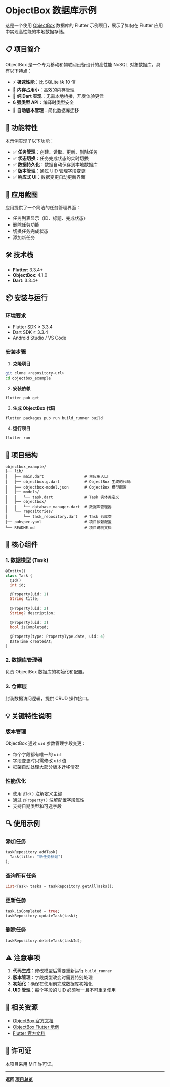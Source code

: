 # ObjectBox 数据库示例

这是一个使用 [ObjectBox](https://objectbox.io/) 数据库的 Flutter 示例项目，展示了如何在 Flutter 应用中实现高性能的本地数据存储。

## 📋 项目简介

ObjectBox 是一个专为移动和物联网设备设计的高性能 NoSQL 对象数据库，具有以下特点：

- ⚡ **极速性能**：比 SQLite 快 10 倍
- 💾 **内存占用小**：高效的内存管理
- 🎯 **纯 Dart 实现**：无需本地桥接，开发体验更佳
- 🔒 **强类型 API**：编译时类型安全
- 🔄 **自动版本管理**：简化数据库迁移

## 🚀 功能特性

本示例实现了以下功能：

- ✅ **任务管理**：创建、读取、更新、删除任务
- ✅ **状态切换**：任务完成状态的实时切换
- ✅ **数据持久化**：数据自动保存到本地数据库
- ✅ **版本管理**：通过 UID 管理字段变更
- ✅ **响应式 UI**：数据变更自动更新界面

## 📱 应用截图

应用提供了一个简洁的任务管理界面：
- 任务列表显示（ID、标题、完成状态）
- 删除任务功能
- 切换任务完成状态
- 添加新任务

## 🛠️ 技术栈

- **Flutter**: 3.3.4+
- **ObjectBox**: 4.1.0
- **Dart**: 3.3.4+

## 📦 安装与运行

### 环境要求
- Flutter SDK ≥ 3.3.4
- Dart SDK ≥ 3.3.4
- Android Studio / VS Code

### 安装步骤

1. **克隆项目**
```bash
git clone <repository-url>
cd objectbox_example
```

2. **安装依赖**
```bash
flutter pub get
```

3. **生成 ObjectBox 代码**
```bash
flutter packages pub run build_runner build
```

4. **运行项目**
```bash
flutter run
```

## 📁 项目结构

```
objectbox_example/
├── lib/
│   ├── main.dart                  # 主应用入口
│   ├── objectbox.g.dart           # ObjectBox 生成的代码
│   ├── objectbox-model.json       # ObjectBox 模型配置
│   ├── models/
│   │   └── task.dart              # Task 实体类定义
│   ├── objectbox/
│   │   └── database_manager.dart  # 数据库管理器
│   └── repositories/
│       └── task_repository.dart   # Task 仓库类
├── pubspec.yaml                   # 项目依赖配置
└── README.md                      # 项目说明文档
```

## 🔧 核心组件

### 1. 数据模型 (Task)

```dart
@Entity()
class Task {
  @Id()
  int id;

  @Property(uid: 1)
  String title;
  
  @Property(uid: 2)
  String? description;
  
  @Property(uid: 3)
  bool isCompleted;
  
  @Property(type: PropertyType.date, uid: 4)
  DateTime createdAt;
}
```

### 2. 数据库管理器

负责 ObjectBox 数据库的初始化和配置。

### 3. 仓库层

封装数据访问逻辑，提供 CRUD 操作接口。

## 💡 关键特性说明

### 版本管理
ObjectBox 通过 `uid` 参数管理字段变更：
- 每个字段都有唯一的 `uid`
- 字段变更时只需修改 `uid` 值
- 框架自动处理大部分版本迁移情况

### 性能优化
- 使用 `@Id()` 注解定义主键
- 通过 `@Property()` 注解配置字段属性
- 支持日期类型和可选字段

## 🔍 使用示例

### 添加任务
```dart
taskRepository.addTask(
  Task(title: "新任务标题")
);
```

### 查询所有任务
```dart
List<Task> tasks = taskRepository.getAllTasks();
```

### 更新任务
```dart
task.isCompleted = true;
taskRepository.updateTask(task);
```

### 删除任务
```dart
taskRepository.deleteTask(taskId);
```

## ⚠️ 注意事项

1. **代码生成**：修改模型后需要重新运行 `build_runner`
2. **版本管理**：字段类型改变时需要特别处理
3. **初始化**：确保在使用前完成数据库初始化
4. **UID 管理**：每个字段的 UID 必须唯一且不可重复使用

## 🔗 相关资源

- [ObjectBox 官方文档](https://docs.objectbox.io/)
- [ObjectBox Flutter 示例](https://github.com/objectbox/objectbox-dart/tree/main/objectbox_flutter_libs)
- [Flutter 官方文档](https://docs.flutter.dev/)

## 📄 许可证

本项目采用 MIT 许可证。

---

**返回 [项目总览](../README.md)**
